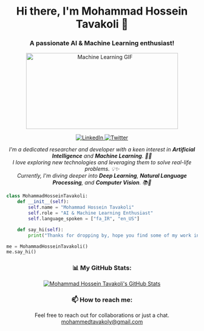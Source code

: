 <h1 align="center">Hi there, I'm Mohammad Hossein Tavakoli 👋</h1>
<h3 align="center">A passionate AI & Machine Learning enthusiast!</h3>


<p align="center">
  <img src="https://media.giphy.com/media/v1.Y2lkPTc5MGI3NjExYWxmaW0yemJkYWV2YzBmeWswNzRoc3drNDhtbXljMWhwYnNmcXVqbSZlcD12MV9pbnRlcm5hbF9naWZfYnlfaWQmY3Q9Zw/8EhtFCBffNztPPc5d4/source.gif" alt="Machine Learning GIF" width="400" height="200" >
</p>

<!-- Your existing badges and content -->

<p align="center">
  <a href="https://www.linkedin.com/in/mohammadhoseintavakoli/">
    <img alt="LinkedIn" src="https://img.shields.io/badge/LinkedIn-Mohammad%20Hossein%20Tavakoli-blue?style=flat-square&logo=linkedin">
  </a>
  <a href="https://twitter.com/mhtavakoli">
    <img alt="Twitter" src="https://img.shields.io/badge/Twitter-@mhtavakoli-blue?style=flat-square&logo=twitter">
  </a>
  <!-- Add other social network badges here -->
</p>

<p align="center">
  <em>
    I'm a dedicated researcher and developer with a keen interest in <b>Artificial Intelligence</b> and <b>Machine Learning</b>. 🤖🧠<br>
    I love exploring new technologies and leveraging them to solve real-life problems. 💡✨<br>
    Currently, I'm diving deeper into <b>Deep Learning</b>, <b>Natural Language Processing</b>, and <b>Computer Vision</b>. 📚🔬
  </em>
</p>

```python
class MohammadHosseinTavakoli:
    def __init__(self):
        self.name = "Mohammad Hossein Tavakoli"
        self.role = "AI & Machine Learning Enthusiast"
        self.language_spoken = ["fa_IR", "en_US"]

    def say_hi(self):
        print("Thanks for dropping by, hope you find some of my work interesting.")

me = MohammadHosseinTavakoli()
me.say_hi()
```
<!-- GitHub Stats -->
<h3 align="center">📊 My GitHub Stats:</h3>
<p align="center">
  <a href="https://github.com/TavakolintelliCode">
    <img src="https://github-readme-stats.vercel.app/api?username=TavakolintelliCode&show_icons=true&theme=radical" alt=" Mohammad Hossein Tavakoli's GitHub Stats">
  </a>
</p>
<!-- Contact Information -->
<h3 align="center">📫 How to reach me:</h3>
<p align="center">
    Feel free to reach out for collaborations or just a chat. <br>
  <a href='mailto:mohammedtavakoly@gmail.com'>mohammedtavakoly@gmail.com</a>
</p>
